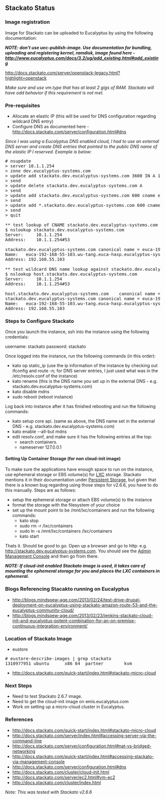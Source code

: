 ## Stackato Status

### Image registration

Image for Stackato can be uploaded to Eucalyptus by using the following documentation:

***NOTE: don't use uec-publish-image. Use documentation for bundling, uploading and registering kernel, ramdisk, image found here - http://www.eucalyptus.com/docs/3.2/ug/add_existing.html#add_existing***

http://docs.stackato.com/server/openstack-legacy.html?highlight=openstack

*Make sure and use vm.type that has at least 2 gigs of RAM.  Stackato will have odd behavior if this requirement is not met.*

### Pre-requisites

- Allocate an elastic IP (this will be used for DNS configuration regarding wildcard DNS entry)
- Configure DNS as documented here - http://docs.stackato.com/server/configuration.html#dns

*Since I was using a Eucalyptus DNS enabled cloud, I had to use an external DNS server and create DNS entries that pointed to the public DNS name of the elastic IP I reserved. Example is below:*

<pre>
# nsupdate
> server 10.1.1.254
> zone dev.eucalyptus-systems.com
> update add stackato.dev.eucalyptus-systems.com 3600 IN A 10.1.1.103
> send
> update delete stackato.dev.eucalyptus-systems.com A 
> send
> update add stackato.dev.eucalyptus-systems.com 600 cname euca-192-168-55-103.wu-tang.euca-hasp.eucalyptus-systems.com
> send
> update add *.stackato.dev.eucalyptus-systems.com 600 cname stackato.dev.eucalyptus-systems.com 
> send
> quit

** test lookup of CNAME stackato.dev.eucalyptus-systems.com **
$ nslookup stackato.dev.eucalyptus-systems.com
Server:		10.1.1.254
Address:	10.1.1.254#53

stackato.dev.eucalyptus-systems.com	canonical name = euca-192-168-55-103.wu-tang.euca-hasp.eucalyptus-systems.com.
Name:	euca-192-168-55-103.wu-tang.euca-hasp.eucalyptus-systems.com
Address: 192.168.55.103

** test wildcard DNS name lookup against stackato.dev.eucalyptus-systems.com **
$ nslookup host.stackato.dev.eucalyptus-systems.com
Server:		10.1.1.254
Address:	10.1.1.254#53

host.stackato.dev.eucalyptus-systems.com	canonical name = stackato.dev.eucalyptus-systems.com.
stackato.dev.eucalyptus-systems.com	canonical name = euca-192-168-55-103.wu-tang.euca-hasp.eucalyptus-systems.com.
Name:	euca-192-168-55-103.wu-tang.euca-hasp.eucalyptus-systems.com
Address: 192.168.55.103
</pre>

### Steps to Configure Stackato

Once you launch the instance, ssh into the instance using the following credentials:

username:  stackato
password:  stackato

Once logged into the instance, run the following commands (in this order):

- kato op static_ip (use the ip information of the instance by checking out ifconfig and route -n; for DNS server entries, I just used what was in the /etc/resolv.conf of the instance)
- kato rename <public DNS name> (this is the DNS name you set up in the external DNS - e.g. stackato.dev.eucalyptus-systems.com)
- kato disable mdns
- sudo reboot (reboot instance)

Log back into instance after it has finished rebooting and run the following commands:

- kato setup core api.<public DNS name> (same as above, the DNS name set in the external DNS - e.g. stackato.dev.eucalyptus-systems.com)
- kato enable --all-but mdns
- edit resolv.conf, and make sure it has the following entries at the top:
    - search containers.
    - nameserver 127.0.0.1

#### Setting Up Container Storage (for non cloud-init image)

To make sure the applications have enough space to run on the instance, use ephemeral storage or EBS volume(s) for [LXC](http://lxc.sourceforge.net/) storage.  Stackato mentions it in their documentation under [Persistent Storage](http://api.stacka.to/docs/best-practices/index.html#persistent-storage), but given that there is a known bug regarding using those steps for v2.6.6, you have to do this manually.  Steps are as follows:

- setup the ephemeral storage or attach EBS volume(s) to the instance
- format the storage with the filesystem of your choice
- set up the mount point to be /mnt/lxc/containers and run the following commands:
    - kato stop
    - sudo rm -r /lxc/containers
    - sudo ln -s /mnt/lxc/containers /lxc/containers
    - kato start
 
Thats it.  Should be good to go.  Open up a browser and go to http:<public DNS name> e.g. http://stackato.dev.eucalyptus-systems.com.  You should see the [Admin Management Console](http://docs.stackato.com/quick-start/index.html#accessing-stackato-via-management-console) and then go from there.

***NOTE: If cloud-init enabled Stackato image is used, it takes care of mounting the ephemeral storage for you and places the LXC containers in ephemeral.***

### Blogs Referencing Stacakto running on Eucalyptus

* http://blogs.mindspew-age.com/2013/02/24/test-drive-drupal-deployment-on-eucalyptus-using-stackato-amazon-route-53-and-the-eucalyptus-community-cloud/
* http://blogs.mindspew-age.com/2013/02/23/jenkins-stackato-cloud-init-and-eucalyptus-potent-combination-for-an-on-premise-continuous-integration-environment/

### Location of Stackato Image

* eustore
<pre>
# eustore-describe-images | grep stackato
1310977951 ubuntu      x86_64  partner        kvm               Stackato MicroCloud v2.6.6 - KVM Image. Cloud-init enabled. Root disk of 8.8G. For more information, please visit here: http://docs.stackato.com/index.html
</pre>
* http://docs.stackato.com/quick-start/index.html#stackato-micro-cloud

### Next Steps

* Need to test Stackato 2.6.7 image.
* Need to get the cloud-init image on emis.eucalyptus.com
* Work on setting up a micro-cloud cluster in Eucalyptus.


### References

* http://docs.stackato.com/quick-start/index.html#stackato-micro-cloud
* http://docs.stackato.com/server/index.html#accessing-server-via-the-command-line
* http://docs.stackato.com/server/configuration.html#nat-vs-bridged-networking
* http://docs.stackato.com/quick-start/index.html#accessing-stackato-via-management-console
* http://docs.stackato.com/server/configuration.html#dns
* http://docs.stackato.com/cluster/cloud-init.html
* http://docs.stackato.com/server/ec2.html#vm-ec2
* http://docs.stackato.com/cluster/index.html

*Note:  This was tested with Stackato v2.6.6*